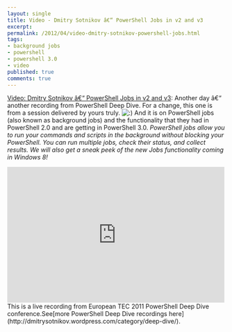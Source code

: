 ```yaml
---
layout: single
title: Video - Dmitry Sotnikov â€“ PowerShell Jobs in v2 and v3
excerpt: 
permalink: /2012/04/video-dmitry-sotnikov-powershell-jobs.html
tags: 
- background jobs
- powershell
- powershell 3.0
- video
published: true
comments: true
---
```

[Video: Dmitry Sotnikov â€“ PowerShell Jobs in v2 and v3](http://feedproxy.google.com/~r/DmitrysPowerblog/~3/miIKWdS_4pk/): 
Another day â€“ another recording from PowerShell Deep Dive. For a change, this one is from a session delivered by yours truly. <img alt=":)" src="{{ site.url }}/images/2012/20120402_Video_Dmitry_Sotnikov_%c3%a2%e2%82%ac%e2%80%9c_PowerShell_Jobs_in_v2_and_v3/icon_smile__466543643__-15x15.gif" />  And it is on PowerShell jobs (also known as background jobs) and the functionality that they had in PowerShell 2.0 and are getting in PowerShell 3.0.
<i>PowerShell jobs allow you to run your commands and scripts in the background without blocking your PowerShell. You can run multiple jobs, check their status, and collect results. We will also get a sneak peek of the new Jobs functionality coming in Windows 8!</i>
<iframe frameborder="0" height="312" src="http://www.youtube.com/embed/t3HciJl1G4Q?version=3&amp;rel=1&amp;fs=1&amp;showsearch=0&amp;showinfo=1&amp;iv_load_policy=1&amp;wmode=transparent" width="500"></iframe>
This is a live recording from European TEC 2011 PowerShell Deep Dive conference.See[more PowerShell Deep Dive recordings here](http://dmitrysotnikov.wordpress.com/category/deep-dive/).


